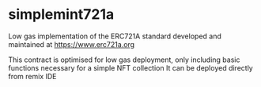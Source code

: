 # simplemint721a
Low gas implementation of the ERC721A standard developed and maintained at https://www.erc721a.org

This contract is optimised for low gas deployment, only including basic functions necessary for a simple NFT collection
It can be deployed directly from remix IDE
